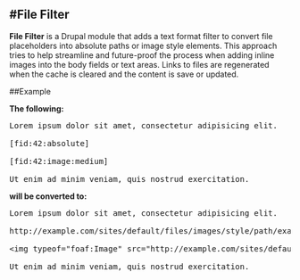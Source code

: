 #File Filter
------------

**File Filter** is a Drupal module that adds a text format filter to convert file placeholders into absolute paths or image style elements. This approach tries to help streamline and future-proof the process when adding inline images into the body fields or text areas. Links to files are regenerated when the cache is cleared and the content is save or updated.

##Example

**The following:**

<pre>
Lorem ipsum dolor sit amet, consectetur adipisicing elit.

[fid:42:absolute]

[fid:42:image:medium]

Ut enim ad minim veniam, quis nostrud exercitation.
</pre>

**will be converted to:**

<pre>
Lorem ipsum dolor sit amet, consectetur adipisicing elit.

http://example.com/sites/default/files/images/style/path/example.jpg

&lt;img typeof=&quot;foaf:Image&quot; src=&quot;http://example.com/sites/default/files/images/style/medium/path/example.jpg&quot;&gt;

Ut enim ad minim veniam, quis nostrud exercitation.
</pre>